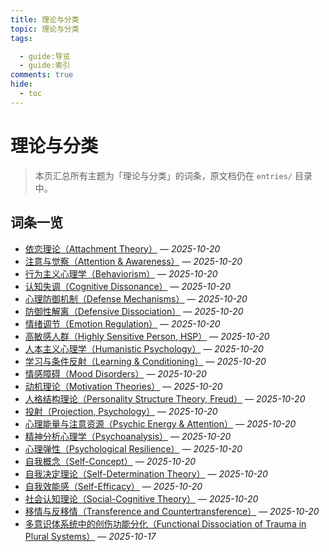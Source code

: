 ```yaml
---
title: 理论与分类
topic: 理论与分类
tags:

  - guide:导览
  - guide:索引
comments: true
hide:
  - toc
---
```


# 理论与分类

> 本页汇总所有主题为「理论与分类」的词条，原文档仍在 `entries/` 目录中。

## 词条一览

- [依恋理论（Attachment Theory）](Attachment-Theory.md) — *2025-10-20*
- [注意与觉察（Attention & Awareness）](Attention-Awareness.md) — *2025-10-20*
- [行为主义心理学（Behaviorism）](Behaviorism.md) — *2025-10-20*
- [认知失调（Cognitive Dissonance）](Cognitive-Dissonance.md) — *2025-10-20*
- [心理防御机制（Defense Mechanisms）](Defense-Mechanisms.md) — *2025-10-20*
- [防御性解离（Defensive Dissociation）](Defensive-Dissociation.md) — *2025-10-20*
- [情绪调节（Emotion Regulation）](Emotion-Regulation.md) — *2025-10-20*
- [高敏感人群（Highly Sensitive Person, HSP）](Highly-Sensitive-Person.md) — *2025-10-20*
- [人本主义心理学（Humanistic Psychology）](Humanistic-Psychology.md) — *2025-10-20*
- [学习与条件反射（Learning & Conditioning）](Learning-Conditioning.md) — *2025-10-20*
- [情感障碍（Mood Disorders）](Mood-Disorders.md) — *2025-10-20*
- [动机理论（Motivation Theories）](Motivation-Theories.md) — *2025-10-20*
- [人格结构理论（Personality Structure Theory, Freud）](Personality-Structure-Theory.md) — *2025-10-20*
- [投射（Projection, Psychology）](Projection-Psychology.md) — *2025-10-20*
- [心理能量与注意资源（Psychic Energy & Attention）](Psychic-Energy-Attention.md) — *2025-10-20*
- [精神分析心理学（Psychoanalysis）](Psychoanalysis.md) — *2025-10-20*
- [心理弹性（Psychological Resilience）](Psychological-Resilience.md) — *2025-10-20*
- [自我概念（Self-Concept）](Self-Concept.md) — *2025-10-20*
- [自我决定理论（Self-Determination Theory）](Self-Determination-Theory.md) — *2025-10-20*
- [自我效能感（Self-Efficacy）](Self-Efficacy.md) — *2025-10-20*
- [社会认知理论（Social-Cognitive Theory）](Social-Cognitive-Theory.md) — *2025-10-20*
- [移情与反移情（Transference and Countertransference）](Transference-Countertransference.md) — *2025-10-20*
- [多意识体系统中的创伤功能分化（Functional Dissociation of Trauma in Plural Systems）](Functional-Dissociation-of-Trauma-in-Plural-Systems.md) — *2025-10-17*
